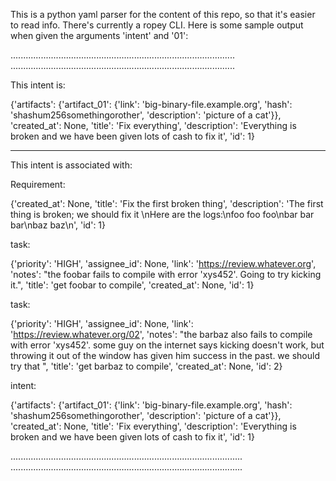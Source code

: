 This is a python yaml parser for the content of this repo, so that
it's easier to read info. There's currently a ropey CLI. Here is
some sample output when given the arguments 'intent' and '01':

.........................................................................................
.........................................................................................

This intent is:

{'artifacts': {'artifact_01': {'link': 'big-binary-file.example.org',
'hash': 'shashum256somethingorother', 'description': 'picture of a cat'}},
'created_at': None, 'title': 'Fix everything',
'description': 'Everything is broken and we have been given lots of cash to fix it',
'id': 1}

-------------------------------------

This intent is associated with:

Requirement:

{'created_at': None, 'title': 'Fix the first broken thing',
'description': 'The first thing is broken; we should fix it
\nHere are the logs:\nfoo foo foo\nbar bar bar\nbaz baz\n', 'id': 1}

task:

{'priority': 'HIGH', 'assignee_id': None, 'link': 'https://review.whatever.org',
'notes': "the foobar fails to compile with error 'xys452'. Going to try kicking it.",
'title': 'get foobar to compile', 'created_at': None, 'id': 1}


task:

{'priority': 'HIGH', 'assignee_id': None, 'link': 'https://review.whatever.org/02',
'notes': "the barbaz also fails to compile with error 'xys452'.
some guy on the internet says kicking doesn't work, but throwing it out of the
window has given him success in the past. we should try that ", 
'title': 'get barbaz to compile', 'created_at': None, 'id': 2}


intent:

{'artifacts': {'artifact_01': {'link': 'big-binary-file.example.org',
'hash': 'shashum256somethingorother', 'description': 'picture of a cat'}},
'created_at': None, 'title': 'Fix everything',
'description': 'Everything is broken and we have been given lots of cash to fix it',
 'id': 1}

............................................................................................
............................................................................................
